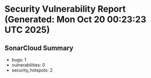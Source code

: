 # Security Vulnerability Report (Generated: Mon Oct 20 00:23:23 UTC 2025)


## SonarCloud Summary
* bugs: 1
* vulnerabilities: 0
* security_hotspots: 2
